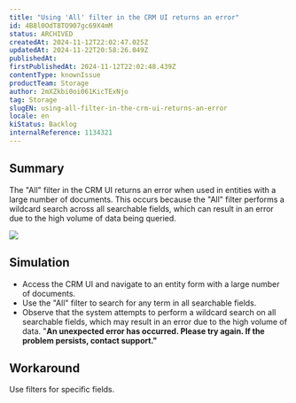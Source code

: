 ```yaml
---
title: "Using 'All' filter in the CRM UI returns an error"
id: 4B8l0OdT8TO907gc69X4mM
status: ARCHIVED
createdAt: 2024-11-12T22:02:47.025Z
updatedAt: 2024-11-22T20:58:26.049Z
publishedAt: 
firstPublishedAt: 2024-11-12T22:02:48.439Z
contentType: knownIssue
productTeam: Storage
author: 2mXZkbi0oi061KicTExNjo
tag: Storage
slugEN: using-all-filter-in-the-crm-ui-returns-an-error
locale: en
kiStatus: Backlog
internalReference: 1134321
---
```


## Summary


The "All" filter in the CRM UI returns an error when used in entities with a large number of documents. This occurs because the "All" filter performs a wildcard search across all searchable fields, which can result in an error due to the high volume of data being queried.

 ![](https://raw.githubusercontent.com/vtexdocs/help-center-content/refs/heads/main/docs/en/known-issues/Storage/using-all-filter-in-the-crm-ui-returns-an-error_1.png)

##

##

## Simulation



- Access the CRM UI and navigate to an entity form with a large number of documents.
- Use the "All" filter to search for any term in all searchable fields.
- Observe that the system attempts to perform a wildcard search on all searchable fields, which may result in an error due to the high volume of data.
"**An unexpected error has occurred. Please try again. If the problem persists, contact support."**


##

## Workaround


Use filters for specific fields.

